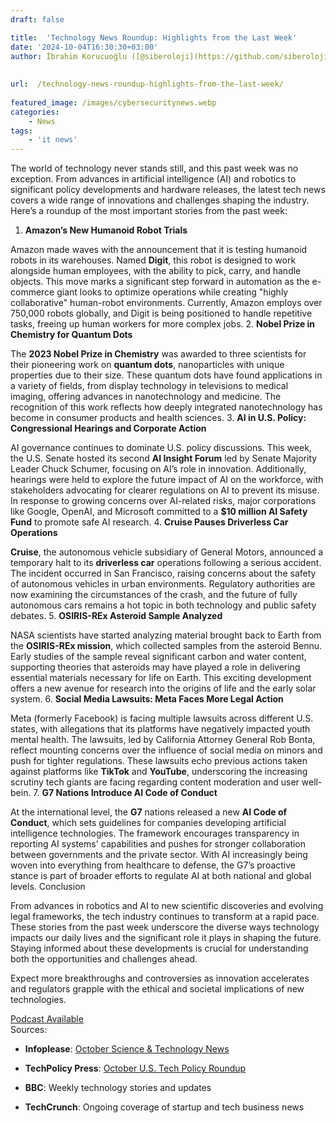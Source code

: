 ```yaml
---
draft: false

title:  'Technology News Roundup: Highlights from the Last Week'
date: '2024-10-04T16:30:30+03:00'
author: İbrahim Korucuoğlu ([@siberoloji](https://github.com/siberoloji))
 
 
url:  /technology-news-roundup-highlights-from-the-last-week/
 
featured_image: /images/cybersecuritynews.webp
categories:
    - News
tags:
    - 'it news'
---
```



The world of technology never stands still, and this past week was no exception. From advances in artificial intelligence (AI) and robotics to significant policy developments and hardware releases, the latest tech news covers a wide range of innovations and challenges shaping the industry. Here’s a roundup of the most important stories from the past week:
1. **Amazon’s New Humanoid Robot Trials**



Amazon made waves with the announcement that it is testing humanoid robots in its warehouses. Named **Digit**, this robot is designed to work alongside human employees, with the ability to pick, carry, and handle objects. This move marks a significant step forward in automation as the e-commerce giant looks to optimize operations while creating "highly collaborative" human-robot environments. Currently, Amazon employs over 750,000 robots globally, and Digit is being positioned to handle repetitive tasks, freeing up human workers for more complex jobs.
2. **Nobel Prize in Chemistry for Quantum Dots**



The **2023 Nobel Prize in Chemistry** was awarded to three scientists for their pioneering work on **quantum dots**, nanoparticles with unique properties due to their size. These quantum dots have found applications in a variety of fields, from display technology in televisions to medical imaging, offering advances in nanotechnology and medicine. The recognition of this work reflects how deeply integrated nanotechnology has become in consumer products and health sciences.
3. **AI in U.S. Policy: Congressional Hearings and Corporate Action**



AI governance continues to dominate U.S. policy discussions. This week, the U.S. Senate hosted its second **AI Insight Forum** led by Senate Majority Leader Chuck Schumer, focusing on AI’s role in innovation. Additionally, hearings were held to explore the future impact of AI on the workforce, with stakeholders advocating for clearer regulations on AI to prevent its misuse. In response to growing concerns over AI-related risks, major corporations like Google, OpenAI, and Microsoft committed to a **$10 million AI Safety Fund** to promote safe AI research.
4. **Cruise Pauses Driverless Car Operations**



**Cruise**, the autonomous vehicle subsidiary of General Motors, announced a temporary halt to its **driverless car** operations following a serious accident. The incident occurred in San Francisco, raising concerns about the safety of autonomous vehicles in urban environments. Regulatory authorities are now examining the circumstances of the crash, and the future of fully autonomous cars remains a hot topic in both technology and public safety debates.
5. **OSIRIS-REx Asteroid Sample Analyzed**



NASA scientists have started analyzing material brought back to Earth from the **OSIRIS-REx mission**, which collected samples from the asteroid Bennu. Early studies of the sample reveal significant carbon and water content, supporting theories that asteroids may have played a role in delivering essential materials necessary for life on Earth. This exciting development offers a new avenue for research into the origins of life and the early solar system.
6. **Social Media Lawsuits: Meta Faces More Legal Action**



Meta (formerly Facebook) is facing multiple lawsuits across different U.S. states, with allegations that its platforms have negatively impacted youth mental health. The lawsuits, led by California Attorney General Rob Bonta, reflect mounting concerns over the influence of social media on minors and push for tighter regulations. These lawsuits echo previous actions taken against platforms like **TikTok** and **YouTube**, underscoring the increasing scrutiny tech giants are facing regarding content moderation and user well-bein.
7. **G7 Nations Introduce AI Code of Conduct**



At the international level, the **G7** nations released a new **AI Code of Conduct**, which sets guidelines for companies developing artificial intelligence technologies. The framework encourages transparency in reporting AI systems' capabilities and pushes for stronger collaboration between governments and the private sector. With AI increasingly being woven into everything from healthcare to defense, the G7’s proactive stance is part of broader efforts to regulate AI at both national and global levels.
Conclusion



From advances in robotics and AI to new scientific discoveries and evolving legal frameworks, the tech industry continues to transform at a rapid pace. These stories from the past week underscore the diverse ways technology impacts our daily lives and the significant role it plays in shaping the future. Staying informed about these developments is crucial for understanding both the opportunities and challenges ahead.



Expect more breakthroughs and controversies as innovation accelerates and regulators grapple with the ethical and societal implications of new technologies.


<!-- wp:buttons -->
<div class="wp-block-buttons"><!-- wp:button -->
<div class="wp-block-button"><a class="wp-block-button__link wp-element-button" href="https://podcasters.spotify.com/pod/show/siberoloji/episodes/Technology-News-Roundup-Highlights-from-the-Last-Week-e2p7s5c">Podcast Available </a></div>
<!-- /wp:button --></div>
<!-- /wp:buttons -->
Sources:


* **Infoplease**: <a href="20">October Science &amp; Technology News</a>

* **TechPolicy Press**: <a href="21">October U.S. Tech Policy Roundup</a>

* **BBC**: Weekly technology stories and updates

* **TechCrunch**: Ongoing coverage of startup and tech business news

